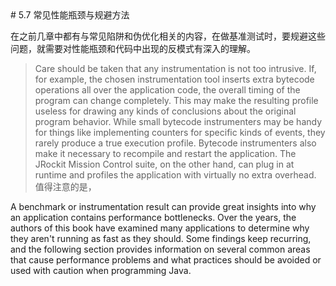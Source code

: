 <a name="5.7" />
# 5.7 常见性能瓶颈与规避方法

在之前几章中都有与常见陷阱和伪优化相关的内容，在做基准测试时，要规避这些问题，就需要对性能瓶颈和代码中出现的反模式有深入的理解。

>Care should be taken that any instrumentation is not too intrusive. If,
for example, the chosen instrumentation tool inserts extra bytecode
operations all over the application code, the overall timing of the
program can change completely. This may make the resulting profile
useless for drawing any kinds of conclusions about the original program
behavior. While small bytecode instrumenters may be handy for things
like implementing counters for specific kinds of events, they rarely
produce a true execution profile. Bytecode instrumenters also make it
necessary to recompile and restart the application. The JRockit Mission
Control suite, on the other hand, can plug in at runtime and profiles the
application with virtually no extra overhead.
>值得注意的是，

A benchmark or instrumentation result can provide great insights into why
an application contains performance bottlenecks. Over the years, the authors of
this book have examined many applications to determine why they aren't running
as fast as they should. Some findings keep recurring, and the following section
provides information on several common areas that cause performance problems and
what practices should be avoided or used with caution when programming Java.